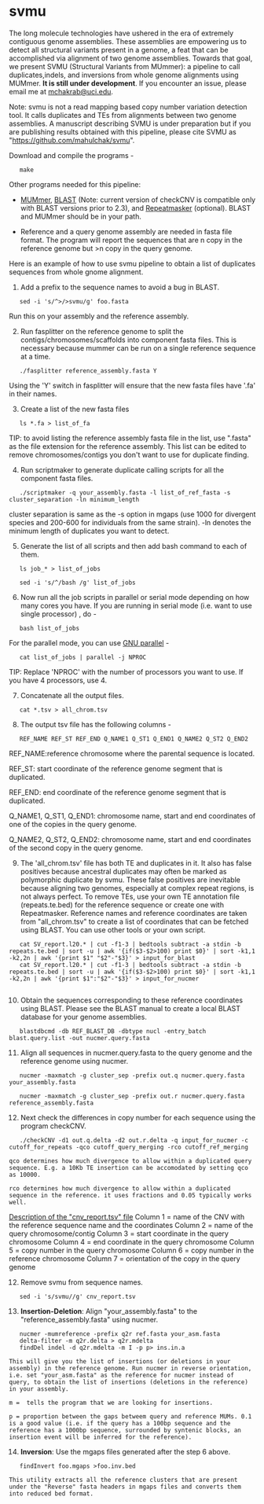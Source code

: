 # svmu

The long molecule technologies have ushered in the era of extremely contiguous genome assemblies. These assemblies are empowering us to detect all structural variants present in a genome, a feat that can be accomplished via alignment of two  genome assemblies. Towards that goal, we present SVMU (Structural Variants from MUmmer): a pipeline to call duplicates,indels, and inversions from whole genome alignments using MUMmer. <b>It is still under development</b>. If you encounter an issue, please email me at mchakrab@uci.edu. 

Note: svmu is not a read mapping based copy number variation detection tool. It calls duplicates and TEs from alignments between two genome assemblies. A manuscript describing SVMU is under preparation but if you are publishing results obtained with this pipeline, please cite SVMU as "https://github.com/mahulchak/svmu".

Download and compile the programs -

 ```
	make

 ```

Other programs needed for this pipeline:

  * <a href="http://mummer.sourceforge.net/">MUMmer</a>,  <a href="https://blast.ncbi.nlm.nih.gov/Blast.cgi?PAGE_TYPE=BlastDocs&DOC_TYPE=Download/"> BLAST</a> (Note: current version of checkCNV is compatible only with BLAST versions prior to 2.3), and <a href="http://www.repeatmasker.org/">Repeatmasker</a> (optional). BLAST and MUMmer should be in your path.

  * Reference and a query genome assembly are needed in fasta file format. The program will report the sequences that are n copy in the reference genome but >n copy in the query genome.

Here is an example of how to use svmu pipeline to obtain a list of duplicates sequences from whole gnome alignment.

1. Add a prefix to the sequence names to avoid a bug in BLAST.
 ```
	sed -i 's/^>/>svmu/g' foo.fasta
 ```
 Run this on your assembly and the reference assembly.

2. Run fasplitter on the reference genome to split the contigs/chromosomes/scaffolds into component fasta files. This is necessary because mummer can be run on a single reference sequence at a time.

 ``` 
	./fasplitter reference_assembly.fasta Y
 ```
Using the 'Y' switch in fasplitter will ensure that the new fasta files have '.fa' in their names.

3. Create a list of the new fasta files

 ```
	ls *.fa > list_of_fa

 ```

  TIP: to avoid listing the reference assembly fasta file in the list, use ".fasta" as the file extension for the reference assembly. 
  This list can be edited to remove chromosomes/contigs you don't want to use for duplicate finding.
 
4. Run scriptmaker to generate duplicate calling scripts for all the component fasta files.

 ```   
	./scriptmaker -q your_assembly.fasta -l list_of_ref_fasta -s cluster_separation -ln minimum_length
 ```
  cluster separation is same as the -s option in mgaps (use 1000 for divergent species and 200-600 for individuals from the same strain). -ln denotes the minimum length of duplicates you want to detect.

5. Generate the list of all scripts and then add bash command to each of them.

 ```
	ls job_* > list_of_jobs

	sed -i 's/^/bash /g' list_of_jobs

 ```

6. Now run all the job scripts in parallel or serial mode depending on how many cores you have. If you are running in serial mode (i.e. want to use single processor) , do -

 ```
	bash list_of_jobs
 ```
 For the parallel mode, you can use <a href="http://www.gnu.org/software/parallel/">GNU parallel</a> -

 ```
	cat list_of_jobs | parallel -j NPROC
 ```
 TIP: Replace 'NPROC' with the number of processors you want to use. If you have 4 processors, use 4.


7. Concatenate all the output files.

 ```
	cat *.tsv > all_chrom.tsv
 ```

8. The output tsv file has the following columns -
 
 ```
	REF_NAME REF_ST REF_END Q_NAME1 Q_ST1 Q_END1 Q_NAME2 Q_ST2 Q_END2 
 ```
  REF_NAME:reference chromosome where the parental sequence is located.

  REF_ST: start coordinate of the reference genome segment that is duplicated.

  REF_END: end coordinate of the reference genome segment that is duplicated.

  Q_NAME1, Q_ST1, Q_END1: chromosome name, start and end coordinates of one of the copies in the query genome. 

  Q_NAME2, Q_ST2, Q_END2: chromosome name, start and end coordinates of the second copy in the query genome.
  
  

9. The 'all_chrom.tsv' file has both TE and duplicates in it. It also has false positives because ancestral duplicates may often be marked as polymorphic duplicate by svmu. These false positives are inevitable because aligning two genomes, especially at complex repeat regions, is not always perfect. To remove TEs, use your own TE annotation file (repeats.te.bed) for the reference sequence or create one with Repeatmasker.  Reference names and reference coordinates are taken from "all_chrom.tsv" to create a list of coordinates that can be fetched using BLAST. You can use other tools or your own script.
 
 ```	
	cat SV_report.l20.* | cut -f1-3 | bedtools subtract -a stdin -b repeats.te.bed | sort -u | awk '{if($3-$2>100) print $0}' | sort -k1,1 -k2,2n | awk '{print $1" "$2"-"$3}' > input_for_blast
	cat SV_report.l20.* | cut -f1-3 | bedtools subtract -a stdin -b repeats.te.bed | sort -u | awk '{if($3-$2>100) print $0}' | sort -k1,1 -k2,2n | awk '{print $1":"$2"-"$3}' > input_for_nucmer
	
 ```

10. Obtain the sequences corresponding to these reference coordinates using BLAST. Please see the BLAST manual to create a local BLAST database for your genome assemblies.

 ```
	blastdbcmd -db REF_BLAST_DB -dbtype nucl -entry_batch blast.query.list -out nucmer.query.fasta
 ```
 
11. Align all sequences in nucmer.query.fasta to the query genome and the reference genome using nucmer.

 ```
	nucmer -maxmatch -g cluster_sep -prefix out.q nucmer.query.fasta your_assembly.fasta
	
	nucmer -maxmatch -g cluster_sep -prefix out.r nucmer.query.fasta reference_assembly.fasta
 ```

12. Next check the differences in copy number for each sequence using the program checkCNV.

 ```
	./checkCNV -d1 out.q.delta -d2 out.r.delta -q input_for_nucmer -c cutoff_for_repeats -qco cutoff_query_merging -rco cutoff_ref_merging

 ```
	qco determines how much divergence to allow within a duplicated query sequence. E.g. a 10Kb TE insertion can be accomodated by setting qco as 10000.

	rco determines how much divergence to allow within a duplicated sequence in the reference. it uses fractions and 0.05 typically works well.

 <u>Description of the "cnv_report.tsv" file</u>
 Column 1 = name of the CNV with the reference sequence name and the coordinates
 Column 2 = name of the query chromosome/contig
 Column 3 = start coordinate in the query chromosome
 Column 4 = end coordinate in the query chromosome
 Column 5 = copy number in the query chromosome
 Column 6 = copy number in the reference chromosome
 Column 7 = orientation of the copy in the query genome

12. Remove svmu from sequence names.
 ```
	sed -i 's/svmu//g' cnv_report.tsv
 ``` 
13. <b>Insertion-Deletion</b>: Align "your_assembly.fasta" to the "reference_assembly.fasta" using nucmer.

 ```
	nucmer -mumreference -prefix q2r ref.fasta your_asm.fasta
	delta-filter -m q2r.delta > q2r.mdelta
	findDel indel -d q2r.mdelta -m I -p p> ins.in.a
 ```
	This will give you the list of insertions (or deletions in your assembly) in the reference genome. Run nucmer in reverse orientation, i.e. set "your_asm.fasta" as the reference for nucmer instead of query, to obtain the list of insertions (deletions in the reference) in your assembly.

	m =  tells the program that we are looking for insertions.

	p = proportion between the gaps betweem query and reference MUMs. 0.1 is a good value (i.e. if the query has a 100bp sequence and the reference has a 1000bp sequence, surrounded by syntenic blocks, an insertion event will be inferred for the reference).

14. <b>Inversion</b>: Use the mgaps files generated after the step 6 above.

 ```
	findInvert foo.mgaps >foo.inv.bed
 ```
	This utility extracts all the reference clusters that are present under the "Reverse" fasta headers in mgaps files and converts them into reduced bed format.
